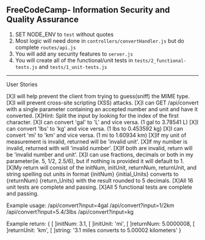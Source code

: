**FreeCodeCamp**- Information Security and Quality Assurance
------

1) SET NODE_ENV to `test` without quotes
2) Most logic will need done in `controllers/convertHandler.js` but do complete `routes/api.js`
3) You will add any security features to `server.js`
4) You will create all of the functional/unit tests in `tests/2_functional-tests.js` and `tests/1_unit-tests.js`

--------------------------------------------

User Stories

[X]I will help prevent the client from trying to guess(sniff) the MIME type.
[X]I will prevent cross-site scripting (XSS) attacks.
[X]I can GET /api/convert with a single parameter containing an accepted number and unit and have it converted.
[X]Hint: Split the input by looking for the index of the first character.
[X]I can convert 'gal' to 'L' and vice versa. (1 gal to 3.78541 L)
[X]I can convert 'lbs' to 'kg' and vice versa. (1 lbs to 0.453592 kg)
[X]I can convert 'mi' to 'km' and vice versa. (1 mi to 1.60934 km)
[X]If my unit of measurement is invalid, returned will be 'invalid unit'.
[X]If my number is invalid, returned with will 'invalid number'.
[X]If both are invalid, return will be 'invalid number and unit'.
[X]I can use fractions, decimals or both in my parameter(ie. 5, 1/2, 2.5/6), but if nothing is provided it will default to 1.
[X]My return will consist of the initNum, initUnit, returnNum, returnUnit, and string spelling out units in format {initNum} {initial_Units} converts to {returnNum} {return_Units} with the result rounded to 5 decimals.
[X]All 16 unit tests are complete and passing.
[X]All 5 functional tests are complete and passing.

Example usage:
/api/convert?input=4gal
/api/convert?input=1/2km
/api/convert?input=5.4/3lbs
/api/convert?input=kg

Example return:
{
[ ]initNum: 3.1,
[ ]initUnit: 'mi',
[ ]returnNum: 5.0000008,
[ ]returnUnit: 'km',
[ ]string: '3.1 miles converts to 5.00002 kilometers'
}
